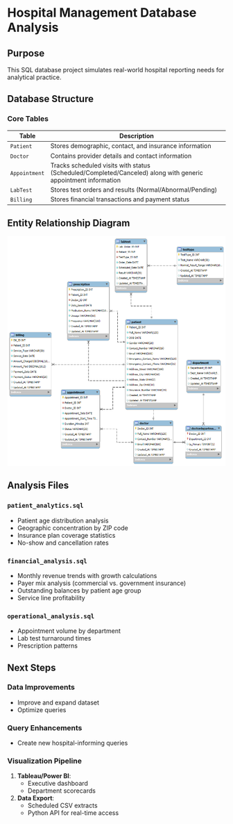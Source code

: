 # Hospital Management Database Analysis

## Purpose
This SQL database project simulates real-world hospital reporting needs for analytical practice.

## Database Structure
### Core Tables
| Table | Description |
|-------|-------------|
| `Patient` | Stores demographic, contact, and insurance information |
| `Doctor` | Contains provider details and contact information |
| `Appointment` | Tracks scheduled visits with status (Scheduled/Completed/Canceled) along with generic appointment information |
| `LabTest` | Stores test orders and results (Normal/Abnormal/Pending) |
| `Billing` | Stores financial transactions and payment status |

## Entity Relationship Diagram
![Database Schema Diagram](assets/erd.png)  

## Analysis Files
### `patient_analytics.sql`
- Patient age distribution analysis
- Geographic concentration by ZIP code
- Insurance plan coverage statistics
- No-show and cancellation rates

### `financial_analysis.sql`
- Monthly revenue trends with growth calculations
- Payer mix analysis (commercial vs. government insurance)
- Outstanding balances by patient age group
- Service line profitability

### `operational_analysis.sql`
- Appointment volume by department
- Lab test turnaround times
- Prescription patterns


## Next Steps

### Data Improvements
- Improve and expand dataset
- Optimize queries

### Query Enhancements
- Create new hospital-informing queries

### Visualization Pipeline
1. **Tableau/Power BI**:
   - Executive dashboard
   - Department scorecards
2. **Data Export**:
   - Scheduled CSV extracts
   - Python API for real-time access
